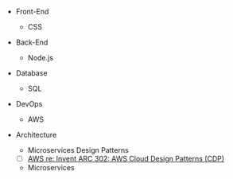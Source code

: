 - Front-End
  - CSS

- Back-End
  - Node.js

- Database
  - SQL


- DevOps
  - AWS

- Architecture
  - Microservices Design Patterns
  - [ ] [AWS re: Invent ARC 302: AWS Cloud Design Patterns (CDP)](https://www.youtube.com/watch?v=kgPSpsrgWdA)
  - Microservices
